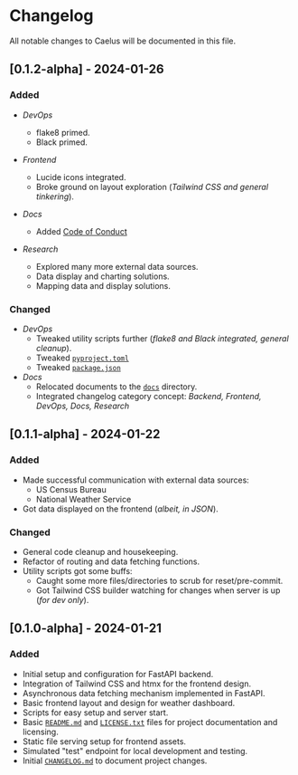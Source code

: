 # Changelog

All notable changes to Caelus will be documented in this file.

## [0.1.2-alpha] - 2024-01-26

### Added

- _DevOps_
  - flake8 primed.
  - Black primed.
- _Frontend_
  - Lucide icons integrated.
  - Broke ground on layout exploration (_Tailwind CSS and general tinkering_).
- _Docs_
  - Added [Code of Conduct](CODE_OF_CONDUCT.md)

- _Research_
  - Explored many more external data sources.
  - Data display and charting solutions.
  - Mapping data and display solutions.

### Changed

- _DevOps_
  - Tweaked utility scripts further (_flake8 and Black integrated, general cleanup_).
  - Tweaked [`pyproject.toml`](../pyproject.toml)
  - Tweaked [`package.json`](../package.json)
- _Docs_
  - Relocated documents to the [`docs`](./) directory.
  - Integrated changelog category concept: _Backend, Frontend, DevOps, Docs, Research_

## [0.1.1-alpha] - 2024-01-22

### Added

- Made successful communication with external data sources:
  - US Census Bureau
  - National Weather Service
- Got data displayed on the frontend (_albeit, in JSON_).

### Changed

- General code cleanup and housekeeping.
- Refactor of routing and data fetching functions.
- Utility scripts got some buffs:
  - Caught some more files/directories to scrub for reset/pre-commit.
  - Got Tailwind CSS builder watching for changes when server is up (_for dev only_).

## [0.1.0-alpha] - 2024-01-21

### Added

- Initial setup and configuration for FastAPI backend.
- Integration of Tailwind CSS and htmx for the frontend design.
- Asynchronous data fetching mechanism implemented in FastAPI.
- Basic frontend layout and design for weather dashboard.
- Scripts for easy setup and server start.
- Basic [`README.md`](README.md) and [`LICENSE.txt`](LICENSE.txt) files for project documentation and licensing.
- Static file serving setup for frontend assets.
- Simulated "test" endpoint for local development and testing.
- Initial [`CHANGELOG.md`](CHANGELOG.md) to document project changes.
